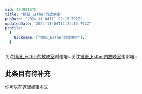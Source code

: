 ```yaml
---
mid: 484981678
title: "镜纸_Esther的放映室"
pubDate: "2024-11-04T11:22:15.792Z"
updatedDate: "2024-11-04T11:22:15.792Z"
profile:
  {
    Nickname: ["镜纸_Esther的放映室"],
  }
---
```


关注[镜纸_Esther的放映室](https://space.bilibili.com/484981678)谢谢喵~ 关注[镜纸_Esther的放映室](https://space.bilibili.com/484981678)谢谢喵~

## 此条目有待补充
你可以在[这里](https://github.com/Yuhanawa/VTuber.ICU/edit/master/src/content/v/镜纸_Esther的放映室/index.md)编辑本文
